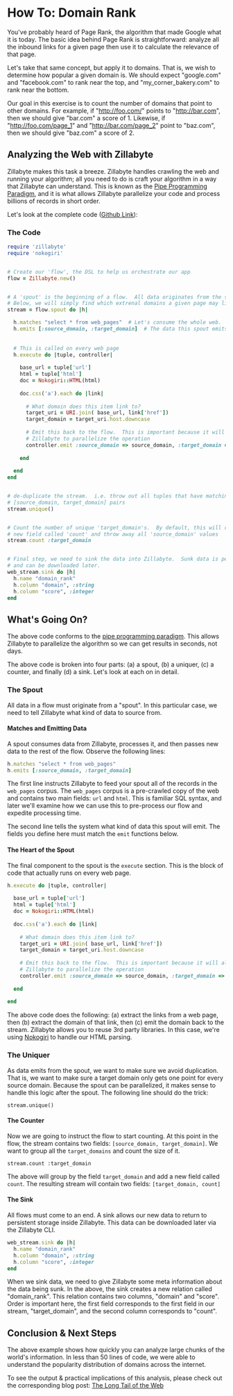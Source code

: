 # How To: Domain Rank 

You've probably heard of Page Rank, the algorithm that made Google what it is today.  The basic idea behind Page Rank is straightforward: analyze all the inbound links for a given page then use it to calculate the relevance of that page. 

Let's take that same concept, but apply it to domains.  That is, we wish to determine how popular a given domain is.  We should expect "google.com" and "facebook.com" to rank near the top, and "my_corner_bakery.com" to rank near the bottom. 

Our goal in this exercise is to count the number of domains that point to other domains.  For example, if "http://foo.com/" points to "http://bar.com", then we should give "bar.com" a score of 1.  Likewise, if "http://foo.com/page_1" and "http://bar.com/page_2" point to "baz.com", then we should give "baz.com" a score of 2. 

## Analyzing the Web with Zillabyte

Zillabyte makes this task a breeze.  Zillabyte handles crawling the web and running your algorithm; all you need to do is craft your algorithm in a way that Zillabyte can understand.  This is known as the [Pipe Programming Paradigm](), and it is what allows Zillabyte parallelize your code and process billions of records in short order. 

Let's look at the complete code ([Github Link](https://github.com/zillabyte/examples/tree/master/domain_rank)):

### The Code

```ruby
require 'zillabyte'
require 'nokogiri'


# Create our 'flow', the DSL to help us orchestrate our app
flow = Zillabyte.new()


# A 'spout' is the beginning of a flow.  All data originates from the spout.
# Below, we will simply find which extrenal domains a given page may link to. 
stream = flow.spout do |h|

  h.matches "select * from web_pages"  # Let's consume the whole web. 
  h.emits [:source_domain, :target_domain]  # The data this spout emits.
  
  
  # This is called on every web page
  h.execute do |tuple, controller|
    
    base_url = tuple['url']
    html = tuple['html']
    doc = Nokogiri::HTML(html)
    
    doc.css('a').each do |link| 
      
      # What domain does this item link to? 
      target_uri = URI.join( base_url, link['href'])
      target_domain = target_uri.host.downcase
      
      # Emit this back to the flow.  This is important because it will allow
      # Zillabyte to parallelize the operation
      controller.emit :source_domain => source_domain, :target_domain => target_domain
      
    end
    
  end
end


# de-duplicate the stream.  i.e. throw out all tuples that have matching
# [source_domain, target_domain] pairs
stream.unique()


# Count the number of unique 'target_domain's.  By default, this will create a
# new field called 'count' and throw away all 'source_domain' values
stream.count :target_domain


# Final step, we need to sink the data into Zillabyte.  Sunk data is persistent
# and can be downloaded later. 
web_stream.sink do |h|
  h.name "domain_rank"
  h.column "domain", :string
  h.column "score", :integer
end

```


## What's Going On? 

The above code conforms to the [pipe programming paradigm](). This allows Zillabyte to parallelize the algorithm so we can get results in seconds, not days.  

The above code is broken into four parts: (a) a spout, (b) a uniquer, (c) a counter, and finally (d) a sink.  Let's look at each on in detail. 

### The Spout

All data in a flow must originate from a "spout".  In this particular case, we need to tell Zillabyte what kind of data to source from.  

#### Matches and Emitting Data

A spout consumes data from Zillabyte, processes it, and then passes new data to the rest of the flow.  Observe the following lines: 

```ruby
h.matches "select * from web_pages"  
h.emits [:source_domain, :target_domain]  
```

The first line instructs Zillabyte to feed your spout all of the records in the `web_pages` corpus.  The `web_pages` corpus is a pre-crawled copy of the web and contains two main fields: `url` and `html`.  This is familiar SQL syntax, and later we'll examine how we can use this to pre-process our flow and expedite processing time.

The second line tells the system what kind of data this spout will emit. The fields you define here must match the `emit` functions below. 

#### The Heart of the Spout 

The final component to the spout is the `execute` section.  This is the block of code that actually runs on every web page. 

```ruby
h.execute do |tuple, controller|
  
  base_url = tuple['url']
  html = tuple['html']
  doc = Nokogiri::HTML(html)
  
  doc.css('a').each do |link| 
    
    # What domain does this item link to? 
    target_uri = URI.join( base_url, link['href'])
    target_domain = target_uri.host.downcase
    
    # Emit this back to the flow.  This is important because it will allow
    # Zillabyte to parallelize the operation
    controller.emit :source_domain => source_domain, :target_domain => target_domain
    
  end
  
end
```

The above code does the following: (a) extract the links from a web page, then (b) extract the domain of that link, then (c) emit the domain back to the stream.  Zillabyte allows you to reuse 3rd party libraries.  In this case, we're using [Nokogiri](http://nokogiri.org/) to handle our HTML parsing. 

### The Uniquer

As data emits from the spout, we want to make sure we avoid duplication.  That is, we want to make sure a target domain only gets one point for every source domain.  Because the spout can be parallelized, it makes sense to handle this logic after the spout.  The following line should do the trick:

```
stream.unique()
```


#### The Counter

Now we are going to instruct the flow to start counting.  At this point in the flow, the stream contains two fields: `[source_domain, target_domain]`.  We want to group all the `target_domains` and count the size of it. 

```
stream.count :target_domain
```

The above will group by the field `target_domain` and add a new field called `count`.  The resulting stream will contain two fields: `[target_domain, count]`


#### The Sink

All flows must come to an end.  A sink allows our new data to return to persistent storage inside Zillabyte.  This data can be downloaded later via the Zillabyte CLI.  

```ruby
web_stream.sink do |h|
  h.name "domain_rank"
  h.column "domain", :string
  h.column "score", :integer
end
```

When we sink data, we need to give Zillabyte some meta information about the data being sunk.  In the above, the sink creates a new relation called "domain_rank".  This relation contains two columns, "domain" and "score".  Order is important here, the first field corresponds to the first field in our stream, "target_domain", and the second column corresponds to "count". 


## Conclusion & Next Steps 

The above example shows how quickly you can analyze large chunks of the world's information.  In less than 50 lines of code, we were able to understand the popularity distribution of domains across the internet.  

To see the output & practical implications of this analysis, please check out the corresponding blog post: [The Long Tail of the Web]()
